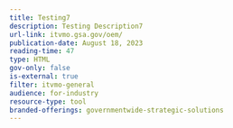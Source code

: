 ```yaml
---
title: Testing7
description: Testing Description7
url-link: itvmo.gsa.gov/oem/
publication-date: August 18, 2023
reading-time: 47
type: HTML
gov-only: false
is-external: true
filter: itvmo-general
audience: for-industry
resource-type: tool
branded-offerings: governmentwide-strategic-solutions
---
```

